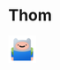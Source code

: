 # Thom
<img src="https://github.com/Netuzb/Thom/blob/main/resurs-lar/icons8-finn-120.png" width="50">
